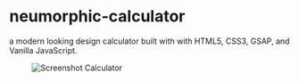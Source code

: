 ﻿# neumorphic-calculator
<figcaption>a modern looking design calculator built with with HTML5, CSS3, GSAP, and Vanilla JavaScript.</figcaption>
<figure>
    <img src="![neumorphic-calculator](https://user-images.githubusercontent.com/90546802/165235442-cf17abb5-ae62-4392-9a4a-0031a69f0f97.png)" alt="Screenshot Calculator"/>
</figure>

